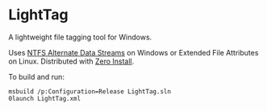 LightTag
========

A lightweight file tagging tool for Windows.

Uses [NTFS Alternate Data Streams](http://blogs.technet.com/b/askcore/archive/2013/03/24/alternate-data-streams-in-ntfs.aspx) on Windows or Extended File Attributes on Linux. Distributed with [Zero Install](http://0install.de/).

To build and run:
```
msbuild /p:Configuration=Release LightTag.sln
0launch LightTag.xml
```
